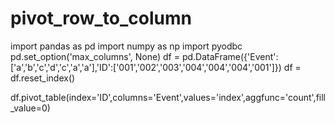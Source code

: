 # pivot_row_to_column

import pandas as pd
import numpy as np
import pyodbc
pd.set_option('max_columns', None)
df = pd.DataFrame({'Event':['a','b','c','d','c','a','a'],'ID':['001','002','003','004','004','004','001']})
df = df.reset_index()


df.pivot_table(index='ID',columns='Event',values='index',aggfunc='count',fill_value=0)
